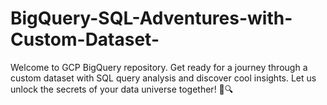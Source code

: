 # BigQuery-SQL-Adventures-with-Custom-Dataset-
Welcome to GCP BigQuery repository. Get ready for a journey through a custom dataset with SQL query analysis and discover cool insights. Let us unlock the secrets of your data universe together! 🚀🔍
